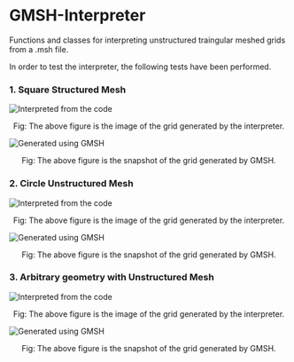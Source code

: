 # GMSH-Interpreter
Functions and classes for interpreting unstructured traingular meshed grids from a .msh file.

In order to test the interpreter, the following tests have been performed.

### 1. Square Structured Mesh


![Interpreted from the code](http://i.imgur.com/zn5xIuS.png "Interpreted from the code")
<p align="center">
Fig: The above figure is the image of the grid generated by the interpreter.
</p>

![Generated using GMSH](http://i.imgur.com/hEgNwrU.png "Interpreted from the code")
<p align="center">
Fig: The above figure is the snapshot of the grid generated by GMSH.
</p>


### 2. Circle Unstructured Mesh

![Interpreted from the code](http://i.imgur.com/B9gwTq0.png "Interpreted from the code")
<p align="center">
Fig: The above figure is the image of the grid generated by the interpreter.
</p>

![Generated using GMSH](http://i.imgur.com/udIMCd6.png "Interpreted from the code")
<p align="center">
Fig: The above figure is the snapshot of the grid generated by GMSH.
</p>

### 3. Arbitrary geometry with Unstructured Mesh


![Interpreted from the code](http://i.imgur.com/NT7eTD3.png "Interpreted from the code")
<p align="center">
Fig: The above figure is the image of the grid generated by the interpreter.
</p>

![Generated using GMSH](http://i.imgur.com/C6YjOzr.png "Interpreted from the code")
<p align="center">
Fig: The above figure is the snapshot of the grid generated by GMSH.
</p>
